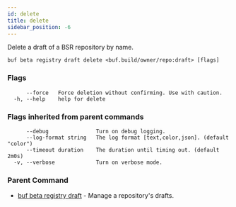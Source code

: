 ```yaml
---
id: delete
title: delete
sidebar_position: -6
---
```

Delete a draft of a BSR repository by name.

```
buf beta registry draft delete <buf.build/owner/repo:draft> [flags]
```

### Flags

```
      --force   Force deletion without confirming. Use with caution.
  -h, --help    help for delete
```

### Flags inherited from parent commands

```
      --debug               Turn on debug logging.
      --log-format string   The log format [text,color,json]. (default "color")
      --timeout duration    The duration until timing out. (default 2m0s)
  -v, --verbose             Turn on verbose mode.
```

### Parent Command

* [buf beta registry draft](../draft.md)	 - Manage a repository's drafts.
